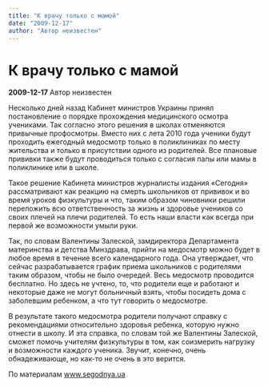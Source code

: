 ```yaml
---
title: "К врачу только с мамой"
date: "2009-12-17"
author: "Автор неизвестен"
---
```


# К врачу только с мамой

**2009-12-17** Автор неизвестен

Несколько дней назад Кабинет министров Украины принял постановление о порядке прохождения медицинского осмотра учениками. Так согласно этого решения в школах отменяются привычные профосмотры. Вместо них с лета 2010 года ученики будут проходить ежегодный медосмотр только в поликлиниках по месту жительства и только в присутствии одного из родителей. Все плановые прививки также будут проводиться только с согласия папы или мамы в поликлинике или в школе.

Такое решение Кабинета министров журналисты издания «Сегодня» рассматривают как реакцию на смерть школьников от прививок и во время уроков физкультуры и что, таким образом чиновники решили переложить всю ответственность за жизнь и здоровье учеников со своих плечей на плечи родителей. То есть наши власти как всегда при первой же возможности умыли руки.

Так, по словам Валентины Залеской, замдиректора Департамента материнства и детства Минздрава, прийти на медосмотр можно будет в любое время в течение всего календарного года. Она утверждает, что сейчас разрабатывается график приема школьников с родителями таким образом, чтобы не было очередей. Весь медосмотр проводится бесплатно. Но здесь не учтено, то, что родители еще и работают и некоторые даже не могут больничный взять, чтобы посидеть дома с заболевшим ребенком, а что тут говорить о медосмотре.

В результате такого медосмотра родители получают справку с рекомендациями относительно здоровья ребенка, которую нужно отнести в школу. И эта справка, по словам той же Валентины Залеской, сможет помочь учителям физкультуры в том, как соизмерить нагрузку и возможности каждого ученика. Звучит, конечно, очень обнадеживающе, но как-то не очень в это верится.

По материалам www.segodnya.ua